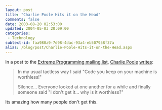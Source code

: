 ```yaml
---
layout: post
title: "Charlie Poole Hits it on the Head"
comments: false
date: 2003-08-20 02:53:00
updated: 2004-05-03 20:09:00
categories:
 - Technology
subtext-id: faa980a9-7d98-4dac-93a4-eb507958f37a
alias: /blog/post/Charlie-Poole-Hits-it-on-the-Head.aspx
---
```



In a post to the [Extreme Programming mailing list](http://groups.yahoo.com/group/extremeprogramming), [Charlie Poole](http://www.charliepoole.org/) [writes](http://groups.yahoo.com/group/extremeprogramming/message/77652):

> In my usual tactless way I said "Code you keep on your machine is worthless!"
> 
> Silence... Everyone looked at one another for a while and finally someone said "I don't get it... why is it worthless?"

Its amazing how many people don't get this.
